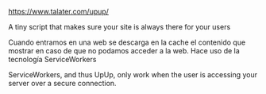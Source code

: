 https://www.talater.com/upup/

A tiny script that makes sure your site is always there for your users


Cuando entramos en una web se descarga en la cache el contenido que mostrar en caso de que no podamos acceder a la web.
Hace uso de la tecnología ServiceWorkers

ServiceWorkers, and thus UpUp, only work when the user is accessing your server over a secure connection.


